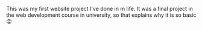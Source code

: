 This was my first website project I've done in m life. It was a final project in the web development course in university, so that explains why it is so basic😜
